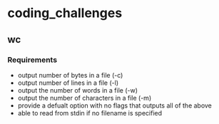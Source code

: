 # coding_challenges

## wc

### Requirements

- output number of bytes in a file (-c)
- output number of lines in a file  (-l)
- output the number of words in a file (-w)
- output the number of characters in a file (-m)
- provide a defualt option with no flags that outputs all of the above
- able to read from stdin if no filename is specified

